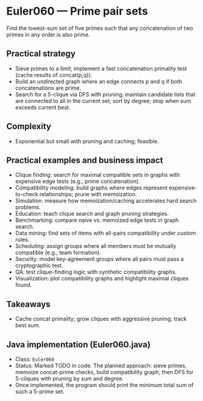 # Euler060 — Prime pair sets

Find the lowest-sum set of five primes such that any concatenation of two primes in any order is also prime.

## Practical strategy

- Sieve primes to a limit; implement a fast concatenation primality test (cache results of concat(p,q)).
- Build an undirected graph where an edge connects p and q if both concatenations are prime.
- Search for a 5-clique via DFS with pruning: maintain candidate lists that are connected to all in the current set; sort by degree; stop when sum exceeds current best.

## Complexity
- Exponential but small with pruning and caching; feasible.

## Practical examples and business impact

- Clique finding: search for maximal compatible sets in graphs with expensive edge tests (e.g., prime concatenation).
- Compatibility modeling: build graphs where edges represent expensive-to-check relationships; prune with memoization.
- Simulation: measure how memoization/caching accelerates hard search problems.
- Education: teach clique search and graph pruning strategies.
- Benchmarking: compare naive vs. memoized edge tests in graph search.
- Data mining: find sets of items with all-pairs compatibility under custom rules.
- Scheduling: assign groups where all members must be mutually compatible (e.g., team formation).
- Security: model key-agreement groups where all pairs must pass a cryptographic test.
- QA: test clique-finding logic with synthetic compatibility graphs.
- Visualization: plot compatibility graphs and highlight maximal cliques found.

## Takeaways
- Cache concat primality; grow cliques with aggressive pruning; track best sum.


## Java implementation (Euler060.java)

- Class: `Euler060`
- Status: Marked TODO in code. The planned approach: sieve primes, memoize concat-prime checks, build compatibility graph, then DFS for 5-cliques with pruning by sum and degree.
- Once implemented, the program should print the minimum total sum of such a 5-prime set.

